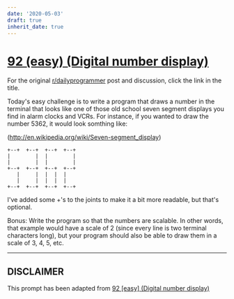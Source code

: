```yaml
---
date: '2020-05-03'
draft: true
inherit_date: true
---
```


# [92 (easy) (Digital number display)](https://www.reddit.com/r/dailyprogrammer/comments/ywlvf/8272012_challenge_92_easy_digital_number_display/)

For the original [r/dailyprogrammer](https://www.reddit.com/r/dailyprogrammer/) post and discussion, click the link in the title.

Today's easy challenge is to write a program that draws a number in the terminal that looks like one of those old school seven segment displays you find in alarm clocks and VCRs. For instance, if you wanted to draw the number 5362, it would look somthing like:

(http://en.wikipedia.org/wiki/Seven-segment_display)

```
+--+  +--+  +--+  +--+
|        |  |        |
|        |  |        |
+--+  +--+  +--+  +--+
   |     |  |  |  |
   |     |  |  |  |
+--+  +--+  +--+  +--+
```
I've added some +'s to the joints to make it a bit more readable, but that's optional. 

Bonus: Write the program so that the numbers are scalable. In other words, that example would have a scale of 2 (since every line is two terminal characters long), but your program should also be able to draw them in a scale of 3, 4, 5, etc.


----
## **DISCLAIMER**
This prompt has been adapted from [92 [easy] (Digital number display)](https://www.reddit.com/r/dailyprogrammer/comments/ywlvf/8272012_challenge_92_easy_digital_number_display/
)
